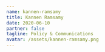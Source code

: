```yaml
---
name: kannen-ramsamy
title: Kannen Ramsamy
date: 2020-06-10
partner: false
tagline: Policy & Communications
avatar: /assets/kannen-ramsamy.png
---
```

